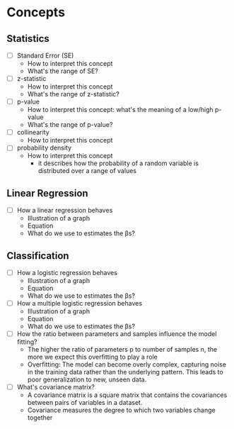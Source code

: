 # Concepts

## Statistics

- [ ] Standard Error (SE)
  - How to interpret this concept
  - What's the range of SE?
- [ ] z-statistic
  - How to interpret this concept
  - What's the range of z-statistic?
- [ ] p-value
  - How to interpret this concept: what's the meaning of a low/high p-value
  - What's the range of p-value?
- [ ] collinearity
  - How to interpret this concept
- [ ] probability density
  - How to interpret this concept
    - it describes how the probability of a random variable is distributed over a range of values

## Linear Regression

- [ ] How a linear regression behaves
  - Illustration of a graph
  - Equation
  - What do we use to estimates the βs?

## Classification

- [ ] How a logistic regression behaves
  - Illustration of a graph
  - Equation
  - What do we use to estimates the βs?
- [ ] How a multiple logistic regression behaves
  - Illustration of a graph
  - Equation
  - What do we use to estimates the βs?
- [ ] How the ratio between parameters and samples influence the model fitting?
  - The higher the ratio of parameters p to number of samples n, the more we expect this overfitting to play a role
  - Overfitting: The model can become overly complex, capturing noise in the training data rather than the underlying pattern. This leads to poor generalization to new, unseen data.
- [ ] What's covariance matrix?
  - A covariance matrix is a square matrix that contains the covariances between pairs of variables in a dataset.
  - Covariance measures the degree to which two variables change together
